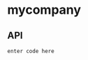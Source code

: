 # mycompany
## API

    enter code here

<!--stackedit_data:
eyJoaXN0b3J5IjpbLTExMzM3NjI3NDksODA2ODUzMTc0XX0=
-->